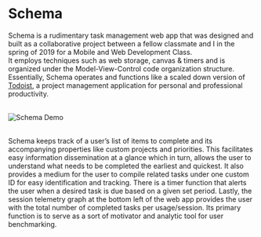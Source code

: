 # Schema
Schema is a rudimentary task management web app that was designed and built as a collaborative project between a fellow classmate and I in the spring of 2019 for a Mobile and Web Development Class. 
<br /> It employs techniques such as web storage, canvas & timers and is organized under the Model-View-Control code organization structure. Essentially, Schema operates and functions like a scaled down version of [Todoist](https://todoist.com), a project management application for personal and professional productivity.

<br />![Schema Demo](https://raw.githubusercontent.com/namponsah/Schema/main/documentation/demo%201920_1080%20viewport.PNG "Schema Demo")

<br /> Schema keeps track of a user’s list of items to complete and its accompanying properties like custom projects and priorities. This facilitates easy information dissemination at a glance which in turn, allows the user to understand what needs to be completed the earliest and quickest. It also provides a medium for the user to compile related tasks under one custom ID for easy identification and tracking. There is a timer function that alerts the user when a desired task is due based on a given set period. Lastly, the session telemetry graph at the bottom left of the web app provides the user with the total number of completed tasks per usage/session. Its primary function is to serve as a sort of motivator and analytic tool for user benchmarking. 